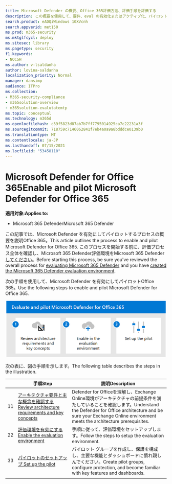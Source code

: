 ```yaml
---
title: Microsoft Defender の概要、Office 365評価方法、評価手順を評価する
description: この概要を使用して、要件、eval の有効化またはアクティブ化、パイロットのセットアップなど、MDO パイロットをセットアップする手順について説明します。
search.product: eADQiWindows 10XVcnh
search.appverid: met150
ms.prod: m365-security
ms.mktglfcycl: deploy
ms.sitesec: library
ms.pagetype: security
f1.keywords:
- NOCSH
ms.author: v-lsaldanha
author: lovina-saldanha
localization_priority: Normal
manager: dansimp
audience: ITPro
ms.collection:
- M365-security-compliance
- m365solution-overview
- m365solution-evalutatemtp
ms.topic: conceptual
ms.technology: m365d
ms.openlocfilehash: c39f5823d87ab7b7ff7795014925ca7c22231a3f
ms.sourcegitcommit: 718759c7146062841f7eb4a0a9a8bdddce0139b0
ms.translationtype: MT
ms.contentlocale: ja-JP
ms.lasthandoff: 07/15/2021
ms.locfileid: "53458110"
---
```

# <a name="enable-and-pilot-microsoft-defender-for-office-365"></a><span data-ttu-id="589fc-103">Microsoft Defender for Office 365</span><span class="sxs-lookup"><span data-stu-id="589fc-103">Enable and pilot Microsoft Defender for Office 365</span></span>

<span data-ttu-id="589fc-104">**適用対象:**</span><span class="sxs-lookup"><span data-stu-id="589fc-104">**Applies to:**</span></span>
- <span data-ttu-id="589fc-105">Microsoft 365 Defender</span><span class="sxs-lookup"><span data-stu-id="589fc-105">Microsoft 365 Defender</span></span>

<span data-ttu-id="589fc-106">この記事では、Microsoft Defender を有効にしてパイロットするプロセスの概要を説明Office 365。</span><span class="sxs-lookup"><span data-stu-id="589fc-106">This article outlines the process to enable and pilot Microsoft Defender for Office 365.</span></span> <span data-ttu-id="589fc-107">このプロセスを開始する前に、評価プロセス全体を確認し、Microsoft 365 Defender評価[](eval-overview.md)環境をMicrosoft 365 Defender[してください](eval-create-eval-environment.md)。</span><span class="sxs-lookup"><span data-stu-id="589fc-107">Before starting this process, be sure you've reviewed the overall process for [evaluating Microsoft 365 Defender](eval-overview.md) and you have [created the Microsoft 365 Defender evaluation environment](eval-create-eval-environment.md).</span></span> 
<br>

<span data-ttu-id="589fc-108">次の手順を使用して、Microsoft Defender を有効にしてパイロットOffice 365。</span><span class="sxs-lookup"><span data-stu-id="589fc-108">Use the following steps to enable and pilot Microsoft Defender for Office 365.</span></span>

![Defender 評価環境に Microsoft Defender Office追加する手順](../../media/defender/m365-defender-office-eval-steps.png)

<span data-ttu-id="589fc-110">次の表に、図の手順を示します。</span><span class="sxs-lookup"><span data-stu-id="589fc-110">The following table describes the steps in the illustration.</span></span>

| |<span data-ttu-id="589fc-111">手順</span><span class="sxs-lookup"><span data-stu-id="589fc-111">Step</span></span>  |<span data-ttu-id="589fc-112">説明</span><span class="sxs-lookup"><span data-stu-id="589fc-112">Description</span></span>  |
|---------|---------|---------|
|<span data-ttu-id="589fc-113">1</span><span class="sxs-lookup"><span data-stu-id="589fc-113">1</span></span>|[<span data-ttu-id="589fc-114">アーキテクチャ要件と主な概念を確認する</span><span class="sxs-lookup"><span data-stu-id="589fc-114">Review architecture requirements and key concepts</span></span>](eval-defender-office-365-architecture.md)    | <span data-ttu-id="589fc-115">Defender for Officeを理解し、Exchange Online環境がアーキテクチャの前提条件を満たしていることを確認します。</span><span class="sxs-lookup"><span data-stu-id="589fc-115">Understand the Defender for Office architecture and be sure your Exchange Online environment meets the architecture prerequisites.</span></span>       |
|<span data-ttu-id="589fc-116">2</span><span class="sxs-lookup"><span data-stu-id="589fc-116">2</span></span>|[<span data-ttu-id="589fc-117">評価環境を有効にする</span><span class="sxs-lookup"><span data-stu-id="589fc-117">Enable the evaluation environment</span></span>](eval-defender-office-365-enable-eval.md)     |   <span data-ttu-id="589fc-118">手順に従って、評価環境をセットアップします。</span><span class="sxs-lookup"><span data-stu-id="589fc-118">Follow the steps to setup the evaluation environment.</span></span>      |
|<span data-ttu-id="589fc-119">3</span><span class="sxs-lookup"><span data-stu-id="589fc-119">3</span></span>|[<span data-ttu-id="589fc-120">パイロットのセットアップ </span><span class="sxs-lookup"><span data-stu-id="589fc-120">Set up the pilot </span></span>](eval-defender-office-365-pilot.md)    |    <span data-ttu-id="589fc-121">パイロット グループを作成し、保護を構成し、主要な機能とダッシュボードに慣れ親しんでください。</span><span class="sxs-lookup"><span data-stu-id="589fc-121">Create pilot groups, configure protection, and become familiar with key features and dashboards.</span></span>     |
||||

